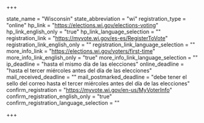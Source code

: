 +++

state_name = "Wisconsin"
state_abbreviation = "wi"
registration_type = "online"
hp_link = "https://elections.wi.gov/elections-voting"
hp_link_english_only = "true"
hp_link_language_selection = ""
registration_link = "https://myvote.wi.gov/es-es/RegisterToVote"
registration_link_english_only = ""
registration_link_language_selection = ""
more_info_link = "https://elections.wi.gov/voters/first-time"
more_info_link_english_only = "true"
more_info_link_language_selection = ""
ip_deadline = "hasta el mismo día de las elecciones"
online_deadline = "hasta el tercer miércoles antes del día de las elecciones"
mail_received_deadline = ""
mail_postmarked_deadline = "debe tener el sello del correo hasta el tercer miércoles antes del día de las elecciones"
confirm_registration = "https://myvote.wi.gov/en-us/MyVoterInfo"
confirm_registration_english_only = "true"
confirm_registration_language_selection = ""

+++